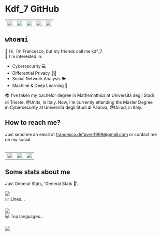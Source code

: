 <!DOCTYPE html>
<html>
  <body>
    <h1> Kdf_7 GitHub </h1>
    <table cellspacing="0" cellpadding="0">
      <tr>
      <td> <img align="center" src="https://img.shields.io/badge/Huawei-FF0000?style=for-the-badge&logo=huawei&logoColor=white" /> </td>
      <td> <img align="center" src="https://img.shields.io/badge/GNU%20Bash-4EAA25?style=for-the-badge&logo=GNU%20Bash&logoColor=white" /> </td>
      <td> <img align="center" src="https://img.shields.io/badge/Ubuntu-E95420?style=for-the-badge&logo=ubuntu&logoColor=white" /> </td>
      <td> <img align="center" src="https://img.shields.io/badge/Python-FFD43B?style=for-the-badge&logo=python&logoColor=blue"/> </td>
      <td> <img align="center" src="https://img.shields.io/badge/LaTeX-47A141?style=for-the-badge&logo=LaTeX&logoColor=white" /> </td>
      </tr>
  </table>
    <h2><tt>whoami</tt></h2>
  👋 Hi, I’m Francesco, but my friends call me kdf_7.
    <br>
    👀 I'm interested in:
    <ul>
      <li>Cybersecurity 💻</li>  
      <li>Differential Privacy 👨‍💻</li>
      <li>Social Network Analysis 🐦</li>
      <li>Machine & Deep Learning 📖</li>
    </ul>
    📚 I've taken my bachelor degree in Mathemathics at Università degli Studi di Trieste, @Units, in Italy. Now, I'm currently attending the Master Degree in Cybersecurity at Università degli Studi di Padova, @Unipd, in Italy.
    <h2> How to reach me? </h2>
    Just send me an email at <a href="mailto: francesco.defaveri1999@gmail.com"> francesco.defaveri1999@gmail.com</a> or contact me on my social.
    <br>
    <br>
    <table cellspacing="0" cellpadding="0">
      <tr>
        <td> <a href="https://twitter.com/Kekkodf7"> <img align="center" src="https://img.shields.io/badge/Twitter-1DA1F2?style=for-the-badge&logo=twitter&logoColor=white" /> </a> </td>
        <td> <a href="https://instagram.com/kdf_7"> <img align="center" src="https://img.shields.io/badge/Instagram-E4405F?style=for-the-badge&logo=instagram&logoColor=white" />  </a> </td>
        <td> <a href="https://www.linkedin.com/in/francesco-l-de-faveri-028a911bb"> <img align="center" src="https://img.shields.io/badge/LinkedIn-0077B5?style=for-the-badge&logo=linkedin&logoColor=white" /> </a> </td>
      </tr>
    </table>
    <h2> Some stats about me </h2>
    Just General Stats, 'General Stats 🫡'...
<br>
<br>
    <img align="center" src="https://github-readme-stats.vercel.app/api?username=Kekkodf&theme=midnight-purple&show_icons=true" />
<br>
    📈 Lines...
<br>
<br>
    <img align="center" src="https://github-readme-activity-graph.cyclic.app/graph?username=Kekkodf&theme=github-compact" />
<br>
    💻 Top languages...
<br>
<br>
    <img align="center" src="https://github-readme-stats.vercel.app/api/top-langs/?username=Kekkodf&layout=dark&theme=midnight-purple" />
</body>
</html>
